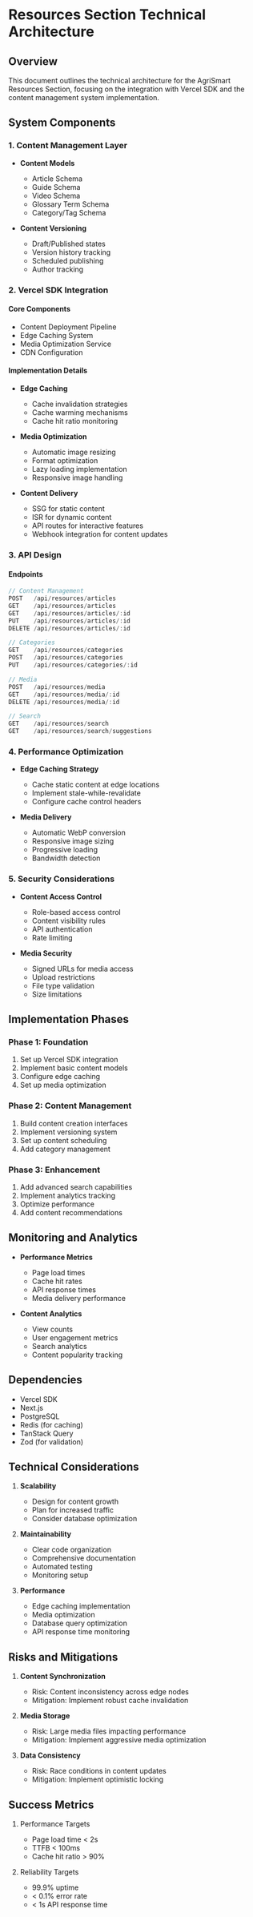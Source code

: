 # Resources Section Technical Architecture

## Overview
This document outlines the technical architecture for the AgriSmart Resources Section, focusing on the integration with Vercel SDK and the content management system implementation.

## System Components

### 1. Content Management Layer
- **Content Models**
  - Article Schema
  - Guide Schema
  - Video Schema
  - Glossary Term Schema
  - Category/Tag Schema

- **Content Versioning**
  - Draft/Published states
  - Version history tracking
  - Scheduled publishing
  - Author tracking

### 2. Vercel SDK Integration

#### Core Components
- Content Deployment Pipeline
- Edge Caching System
- Media Optimization Service
- CDN Configuration

#### Implementation Details
- **Edge Caching**
  - Cache invalidation strategies
  - Cache warming mechanisms
  - Cache hit ratio monitoring

- **Media Optimization**
  - Automatic image resizing
  - Format optimization
  - Lazy loading implementation
  - Responsive image handling

- **Content Delivery**
  - SSG for static content
  - ISR for dynamic content
  - API routes for interactive features
  - Webhook integration for content updates

### 3. API Design

#### Endpoints
```typescript
// Content Management
POST   /api/resources/articles
GET    /api/resources/articles
GET    /api/resources/articles/:id
PUT    /api/resources/articles/:id
DELETE /api/resources/articles/:id

// Categories
GET    /api/resources/categories
POST   /api/resources/categories
PUT    /api/resources/categories/:id

// Media
POST   /api/resources/media
GET    /api/resources/media/:id
DELETE /api/resources/media/:id

// Search
GET    /api/resources/search
GET    /api/resources/search/suggestions
```

### 4. Performance Optimization

- **Edge Caching Strategy**
  - Cache static content at edge locations
  - Implement stale-while-revalidate
  - Configure cache control headers

- **Media Delivery**
  - Automatic WebP conversion
  - Responsive image sizing
  - Progressive loading
  - Bandwidth detection

### 5. Security Considerations

- **Content Access Control**
  - Role-based access control
  - Content visibility rules
  - API authentication
  - Rate limiting

- **Media Security**
  - Signed URLs for media access
  - Upload restrictions
  - File type validation
  - Size limitations

## Implementation Phases

### Phase 1: Foundation
1. Set up Vercel SDK integration
2. Implement basic content models
3. Configure edge caching
4. Set up media optimization

### Phase 2: Content Management
1. Build content creation interfaces
2. Implement versioning system
3. Set up content scheduling
4. Add category management

### Phase 3: Enhancement
1. Add advanced search capabilities
2. Implement analytics tracking
3. Optimize performance
4. Add content recommendations

## Monitoring and Analytics

- **Performance Metrics**
  - Page load times
  - Cache hit rates
  - API response times
  - Media delivery performance

- **Content Analytics**
  - View counts
  - User engagement metrics
  - Search analytics
  - Content popularity tracking

## Dependencies

- Vercel SDK
- Next.js
- PostgreSQL
- Redis (for caching)
- TanStack Query
- Zod (for validation)

## Technical Considerations

1. **Scalability**
   - Design for content growth
   - Plan for increased traffic
   - Consider database optimization

2. **Maintainability**
   - Clear code organization
   - Comprehensive documentation
   - Automated testing
   - Monitoring setup

3. **Performance**
   - Edge caching implementation
   - Media optimization
   - Database query optimization
   - API response time monitoring

## Risks and Mitigations

1. **Content Synchronization**
   - Risk: Content inconsistency across edge nodes
   - Mitigation: Implement robust cache invalidation

2. **Media Storage**
   - Risk: Large media files impacting performance
   - Mitigation: Implement aggressive media optimization

3. **Data Consistency**
   - Risk: Race conditions in content updates
   - Mitigation: Implement optimistic locking

## Success Metrics

1. Performance Targets
   - Page load time < 2s
   - TTFB < 100ms
   - Cache hit ratio > 90%

2. Reliability Targets
   - 99.9% uptime
   - < 0.1% error rate
   - < 1s API response time